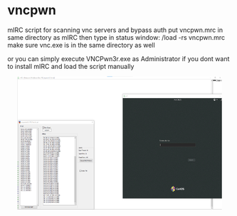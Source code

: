 # vncpwn
mIRC script for scanning vnc servers and bypass auth
put vncpwn.mrc in same directory as mIRC then type in status window: /load -rs vncpwn.mrc
make sure vnc.exe is in the same directory as well

or you can simply execute VNCPwn3r.exe as Administrator if you dont want to install mIRC and load the script manually


<p align="center">
  <img width="460" height="300" src="https://raw.githubusercontent.com/ind3p3nd3nt/vncpwn/main/Annotation%202021-08-25%20142639.png">
</p>
